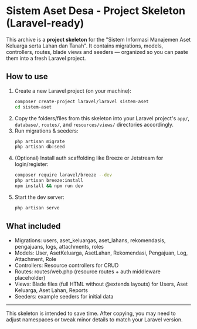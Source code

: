 
# Sistem Aset Desa - Project Skeleton (Laravel-ready)

This archive is a **project skeleton** for the "Sistem Informasi Manajemen Aset Keluarga serta Lahan dan Tanah".
It contains migrations, models, controllers, routes, blade views and seeders — organized so you can paste them into a fresh Laravel project.

## How to use
1. Create a new Laravel project (on your machine):
   ```bash
   composer create-project laravel/laravel sistem-aset
   cd sistem-aset
   ```
2. Copy the folders/files from this skeleton into your Laravel project's `app/`, `database/`, `routes/`, and `resources/views/` directories accordingly.
3. Run migrations & seeders:
   ```bash
   php artisan migrate
   php artisan db:seed
   ```
4. (Optional) Install auth scaffolding like Breeze or Jetstream for login/register:
   ```bash
   composer require laravel/breeze --dev
   php artisan breeze:install
   npm install && npm run dev
   ```
5. Start the dev server:
   ```bash
   php artisan serve
   ```

## What included
- Migrations: users, aset_keluargas, aset_lahans, rekomendasis, pengajuans, logs, attachments, roles
- Models: User, AsetKeluarga, AsetLahan, Rekomendasi, Pengajuan, Log, Attachment, Role
- Controllers: Resource controllers for CRUD
- Routes: routes/web.php (resource routes + auth middleware placeholder)
- Views: Blade files (full HTML without @extends layouts) for Users, Aset Keluarga, Aset Lahan, Reports
- Seeders: example seeders for initial data

---
This skeleton is intended to save time. After copying, you may need to adjust namespaces or tweak minor details to match your Laravel version.
